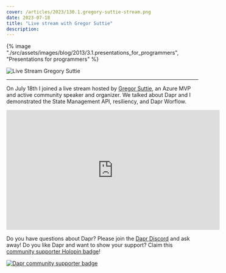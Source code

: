 ```yaml
---
cover: /articles/2023/130.1.gregory-suttie-stream.png
date: 2023-07-18
title: "Live stream with Gregor Suttie"
description:
---
```


{% image "./src/assets/images/blog/2013/3.1.presentations_for_programmers", "Presentations for programmers" %}

![Live Stream Gregory Suttie](/articles/2023/130.1.gregory-suttie-stream.png)

---

On July 18th I joined a live stream hosted by [Gregor Suttie](https://www.youtube.com/@GregorSuttie), an Azure MVP and active community speaker and organizer. We talked about Dapr and I demonstrated the State Management API, resiliency, and Dapr Worflow.

<iframe width="560" height="315" src="https://www.youtube.com/embed/82qRiLAihXU" title="YouTube video player" frameborder="0" allow="accelerometer; autoplay; clipboard-write; encrypted-media; gyroscope; picture-in-picture" allowfullscreen></iframe>

Do you have questions about Dapr? Please join the [Dapr Discord](https://bit.ly/dapr-discord) and ask away! Do you like Dapr and want to show your support? Claim this [community supporter Holopin badge](https://bit.ly/dapr-supporter)!

[![Dapr community supporter badge](/articles/2023/124.3.dapr-community-supporter.png)](https://bit.ly/dapr-supporter)